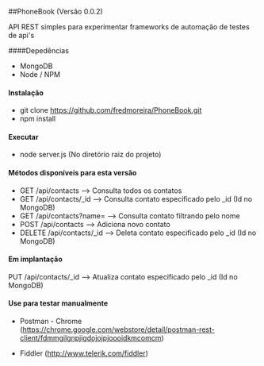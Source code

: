 ##PhoneBook (Versão 0.0.2)

API REST simples para experimentar frameworks de automação de testes de api's

####Depedências

* MongoDB
* Node / NPM

#### Instalação
* git clone https://github.com/fredmoreira/PhoneBook.git
* npm install

#### Executar

* node server.js (No diretório raiz do projeto)

#### Métodos disponíveis para esta versão

* GET 	  /api/contacts 		 --> Consulta todos os contatos
* GET 	  /api/contacts/_id    --> Consulta contato especificado pelo _id (Id no MongoDB)
* GET	  /api/contacts?name=  --> Consulta contato filtrando pelo nome
* POST 	  /api/contacts 		 --> Adiciona novo contato
* DELETE  /api/contacts/_id	  --> Deleta contato especificado pelo _id (Id no MongoDB)

#### Em implantação
PUT 	/api/contacts/_id	 --> Atualiza contato especificado pelo _id (Id no MongoDB)

#### Use para testar manualmente

* Postman - Chrome (https://chrome.google.com/webstore/detail/postman-rest-client/fdmmgilgnpjigdojojpjoooidkmcomcm)

* Fiddler (http://www.telerik.com/fiddler)
